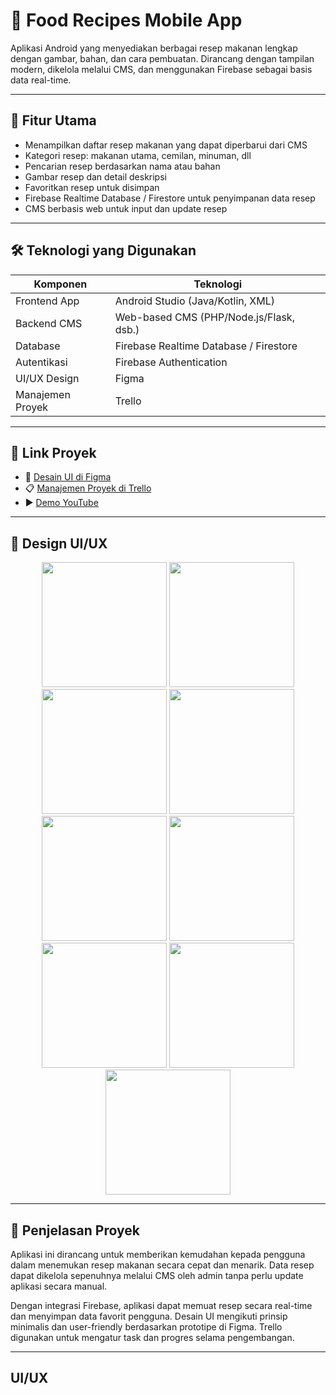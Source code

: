 # 🍲 Food Recipes Mobile App

Aplikasi Android yang menyediakan berbagai resep makanan lengkap dengan gambar, bahan, dan cara pembuatan. 
Dirancang dengan tampilan modern, dikelola melalui CMS, dan menggunakan Firebase sebagai basis data real-time.

---

## 📱 Fitur Utama

- Menampilkan daftar resep makanan yang dapat diperbarui dari CMS
- Kategori resep: makanan utama, cemilan, minuman, dll
- Pencarian resep berdasarkan nama atau bahan
- Gambar resep dan detail deskripsi
- Favoritkan resep untuk disimpan
- Firebase Realtime Database / Firestore untuk penyimpanan data resep
- CMS berbasis web untuk input dan update resep

---

## 🛠️ Teknologi yang Digunakan

| Komponen       | Teknologi                                  |
|----------------|---------------------------------------------|
| Frontend App   | Android Studio (Java/Kotlin, XML)          |
| Backend CMS    | Web-based CMS (PHP/Node.js/Flask, dsb.)    |
| Database       | Firebase Realtime Database / Firestore     |
| Autentikasi    | Firebase Authentication                    |
| UI/UX Design   | Figma                                       |
| Manajemen Proyek | Trello                                    |

---

## 🔗 Link Proyek

- 🎨 [Desain UI di Figma](https://figma.com/link-ke-proyek-figma)
- 📋 [Manajemen Proyek di Trello](https://trello.com/b/link-proyek)
- ▶️ [Demo YouTube](https://youtube.com/watch?v=link-demo-video)

---

## 🧱 Design UI/UX
<p align="center">
  <img src="Mobile_Ux/Logs1.png" width="200"/>
  <img src="Mobile_Ux/login.png" width="200"/>
  <img src="Mobile_Ux/regis.png" width="200"/>
  <img src="Mobile_Ux/Home.png" width="200"/>
  <img src="Mobile_Ux/Favorit.png" width="200"/>
  <img src="Mobile_Ux/profile.png" width="200"/>
  <img src="Mobile_Ux/isi resep.png" width="200"/>
  <img src="Mobile_Ux/upload resep.png" width="200"/>
  <img src="Mobile_Ux/upload succes.png" width="200"/>
</p>




---

## 📌 Penjelasan Proyek

Aplikasi ini dirancang untuk memberikan kemudahan kepada pengguna dalam menemukan resep makanan secara cepat dan menarik. 
Data resep dapat dikelola sepenuhnya melalui CMS oleh admin tanpa perlu update aplikasi secara manual.

Dengan integrasi Firebase, aplikasi dapat memuat resep secara real-time dan menyimpan data favorit pengguna. 
Desain UI mengikuti prinsip minimalis dan user-friendly berdasarkan prototipe di Figma. Trello digunakan untuk mengatur task dan progres selama pengembangan.

---

##  UI/UX





